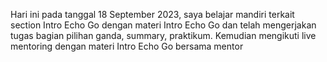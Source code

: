 Hari ini pada tanggal 18 September 2023, saya belajar mandiri terkait section Intro Echo Go dengan materi Intro Echo Go dan telah mengerjakan tugas bagian pilihan ganda, summary, praktikum.
Kemudian mengikuti live mentoring dengan materi Intro Echo Go bersama mentor